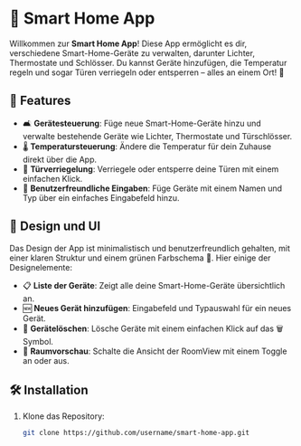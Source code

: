 # 🏡 Smart Home App

Willkommen zur **Smart Home App**! Diese App ermöglicht es dir, verschiedene Smart-Home-Geräte zu verwalten, darunter Lichter, Thermostate und Schlösser. Du kannst Geräte hinzufügen, die Temperatur regeln und sogar Türen verriegeln oder entsperren – alles an einem Ort! 🌟

## 🚀 Features

- 🛋️ **Gerätesteuerung**: Füge neue Smart-Home-Geräte hinzu und verwalte bestehende Geräte wie Lichter, Thermostate und Türschlösser.
- 🌡️ **Temperatursteuerung**: Ändere die Temperatur für dein Zuhause direkt über die App.
- 🚪 **Türverriegelung**: Verriegele oder entsperre deine Türen mit einem einfachen Klick.
- 📝 **Benutzerfreundliche Eingaben**: Füge Geräte mit einem Namen und Typ über ein einfaches Eingabefeld hinzu.

## 🎨 Design und UI

Das Design der App ist minimalistisch und benutzerfreundlich gehalten, mit einer klaren Struktur und einem grünen Farbschema 🌿. Hier einige der Designelemente:

- 📋 **Liste der Geräte**: Zeigt alle deine Smart-Home-Geräte übersichtlich an.
- 🆕 **Neues Gerät hinzufügen**: Eingabefeld und Typauswahl für ein neues Gerät.
- 🔄 **Gerätelöschen**: Lösche Geräte mit einem einfachen Klick auf das 🗑️ Symbol.
- 🔧 **Raumvorschau**: Schalte die Ansicht der RoomView mit einem Toggle an oder aus.


## 🛠️ Installation

1. Klone das Repository:
   ```bash
   git clone https://github.com/username/smart-home-app.git
